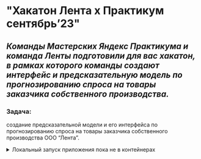 # "Хакатон Лента х Практикум сентябрь’23"

## _Команды Мастерских Яндекс Практикума и команда Ленты подготовили для вас хакатон, в рамках которого команды создают интерфейс и предсказательную модель по прогнозированию спроса на товары заказчика собственного производства._

### Задача:

создание предсказательной модели и его интерфейса по прогнозированию спроса на товары заказчика собственного производства ООО “Лента”.

<details><summary>Локальный запуск приложения пока не в контейнерах</summary><br>

Склонировать репозиторий на свой компьютер и перейти в корневую папку:
```
git clone git@github.com:dmsvalik/lenta_hackathon.git
cd lenta
python3 -m venv venv # установить виртуальный режим

# Linux/macOS:
  source venv/bin/activate
# windows:
  source venv/scripts/activate

pip install -r requirements.txt
python manage.py makemigrations
python manage.py migrate
python manage.py runserver
```
При успешном старте получим backend приложение на [127.0.0.1:8000](https://127.0.0.1:8000)
```
Для создания супер пользователя необходимо ввести команду - python manage.py createsuperuser
```
Импортирование данных. Для импорта в папке DATA есть csv файлы содержащие данные магазинов, товаров и их истории продаж. В случае обновления данных можно добавить в данную папку обновленную выгрузку (файлы csv).<br>
Для импорта товаров из данных заказчика - python manage.py imp_store_to_db <br>
Для импорта магазинов заказчика - python manage.py imp_sku_to_db <br>
Для импорта истории покупок - python manage.py imp_sales_to_db (!!!!!  Процесс долгий - 2 часа !!!!!)<br>
Для экспорта прогноза - python manage.py export_forcast_data

```
Для просмотра документации - https://127.0.0.1:8000/redoc<br>
Swagger - https://127.0.0.1:8000/swagger

```


### Используемые технологии

Python 3.11.5, Django 4.2.5, Django REST Framework, sqlLite, Docker, nginx, gunicorn, flake8.

### Авторы проекта

[Мельник Вячеслав](https://github.com/dmsvalik)<br>
[Киселев Никита](https://github.com/10-42)

### Посмотреть готовый проект

К сожалению, только локально!!!
